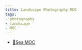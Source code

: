 ```yaml
---
title: Landscape Photography MOC
tags:
- photography
- landscape
- MOC
---
```


* [🌊Sea MOC](photography/Aesthetic/Landscape/Sea/Sea_MOC.md)